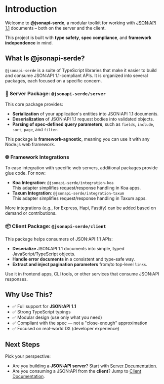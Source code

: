 # Introduction

Welcome to **@jsonapi-serde**, a modular toolkit for working with [JSON:API 1.1](https://jsonapi.org/) documents – both
on the server and the client.

This project is built with **type safety**, **spec compliance**, and **framework independence** in mind.

## What Is @jsonapi-serde?

`@jsonapi-serde` is a suite of TypeScript libraries that make it easier to build and consume JSON:API 1.1-compliant
APIs. It is organized into several packages, each focused on a specific concern.

### 🔧 Server Package: `@jsonapi-serde/server`

This core package provides:

- **Serialization** of your application's entities into JSON:API 1.1 documents.
- **Deserialization** of JSON:API 1.1 request bodies into validated objects.
- **Parsing of spec-defined query parameters**, such as `fields`, `include`, `sort`, `page`, and `filter`.

This package is **framework-agnostic**, meaning you can use it with any Node.js web framework.

### 🌐 Framework Integrations

To ease integration with specific web servers, additional packages provide glue code. For now:

- **Koa Integration**: `@jsonapi-serde/integration-koa`  
  This adapter simplifies request/response handling in Koa apps.
- **Taxum Integration**: `@jsonapi-serde/integration-taxum`  
  This adapter simplifies request/response handling in Taxum apps.

More integrations (e.g., for Express, Hapi, Fastify) can be added based on demand or contributions.

### 📦 Client Package: `@jsonapi-serde/client`

This package helps consumers of JSON:API 1.1 APIs:

- **Deserialize** JSON:API 1.1 documents into simple, typed JavaScript/TypeScript objects.
- **Handle error documents** in a consistent and type-safe way.
- **Extract and inject pagination parameters** from/to top-level `links`.

Use it in frontend apps, CLI tools, or other services that consume JSON:API responses.

## Why Use This?

- ✅ Full support for **JSON:API 1.1**
- ✅ Strong TypeScript typings
- ✅ Modular design (use only what you need)
- ✅ Compliant with the spec — not a "close-enough" approximation
- ✅ Focused on real-world DX (developer experience)

## Next Steps

Pick your perspective:

- Are you building a **JSON:API server**? Start with [Server Documentation](/server/getting-started).
- Are you consuming a JSON:API from the **client**? Jump to [Client Documentation](/client/installation).
